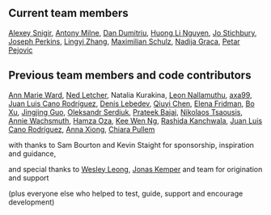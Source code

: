 ## Current team members

[Alexey Snigir](https://github.com/l0uden),
[Antony Milne](https://github.com/antonymilne),
[Dan Dumitriu](https://github.com/dandumitriu1),
[Huong Li Nguyen](https://github.com/huong-li-nguyen),
[Jo Stichbury](https://github.com/stichbury),
[Joseph Perkins](https://github.com/Joseph-Perkins),
[Lingyi Zhang](https://github.com/lingyielia),
[Maximilian Schulz](https://github.com/maxschulz-COL),
[Nadija Graca](https://github.com/nadijagraca),
[Petar Pejovic](https://github.com/petar-qb)



## Previous team members and code contributors

[Ann Marie Ward](https://github.com/AnnMarieW),
[Ned Letcher](https://github.com/ned2),
Natalia Kurakina,
[Leon Nallamuthu](https://github.com/leonnallamuthu),
[axa99](https://github.com/axa99),
[Juan Luis Cano Rodríguez](https://github.com/astrojuanlu),
[Denis Lebedev](https://github.com/DenisLebedevMcK),
[Qiuyi Chen](https://github.com/Qiuyi-Chen),
[Elena Fridman](https://github.com/EllenWie),
[Bo Xu](https://github.com/boxuboxu),
[Jingjing Guo](https://github.com/jjguo-mck),
[Oleksandr Serdiuk](https://github.com/oserdiuk-lohika),
[Prateek Bajaj](https://github.com/prateekdev552),
[Nikolaos Tsaousis](https://github.com/tsanikgr),
[Annie Wachsmuth](https://github.com/anniecwa),
[Hamza Oza](https://github.com/hamzaoza),
[Kee Wen Ng](https://github.com/KeeWenNgQB),
[Rashida Kanchwala](https://github.com/rashidakanchwala),
[Juan Luis Cano Rodríguez](https://github.com/astrojuanlu),
[Anna Xiong](https://github.com/Anna-Xiong),
[Chiara Pullem](https://github.com/chiara-sophie)

with thanks to Sam Bourton and Kevin Staight for sponsorship, inspiration and guidance,

and special thanks to
[Wesley Leong](https://github.com/wesleyleong), [Jonas Kemper](https://github.com/jonasrk) and team for origination and support

(plus everyone else who helped to test, guide, support and encourage development)
